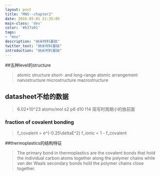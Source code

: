 ```yaml
---
layout: post
title: "MNS--chapter2"
date: 2016-05-01 21:35:05
main-class: 'dev'
color: '#637a91'
tags:
- "mns"
description: "纳米材料基础"
twitter_text: "纳米材料基础"
introduction: "纳米材料基础"
---
```


##五种level的structure
>atomic structure
short- and long-range atomic arrangement
nanostructure
microstructure
macrostructure

## datasheet不给的数据
>6.02*10^23 atoms/mol
s2 p6 d10 f14
简写时周期小的放前面

### fraction of covalent bonding
>f_covalent = e^(-0.25\deltaE^2)
f_ionic = 1 - f_covalent

##thermoplastics的结构特征
>The primary bond in thermoplastics are the covalent bonds that hold the individual carbon atoms together along the polymer chains while van der Waals secondary bonds hold the polymer chains close together.